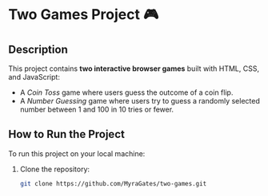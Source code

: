 # Two Games Project 🎮

## Description
This project contains **two interactive browser games** built with HTML, CSS, and JavaScript:

- A *Coin Toss* game where users guess the outcome of a coin flip.
- A *Number Guessing* game where users try to guess a randomly selected number between 1 and 100 in 10 tries or fewer.

## How to Run the Project

To run this project on your local machine:

1. Clone the repository:
   ```bash
   git clone https://github.com/MyraGates/two-games.git
